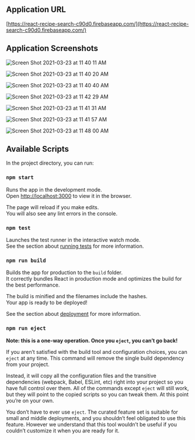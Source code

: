 ## Application URL

[https://react-recipe-search-c90d0.firebaseapp.com/](https://react-recipe-search-c90d0.firebaseapp.com/)

## Application Screenshots

![Screen Shot 2021-03-23 at 11 40 11 AM](https://user-images.githubusercontent.com/44241854/112174689-fc744680-8bcc-11eb-87e6-d40bd39e16b0.png)

![Screen Shot 2021-03-23 at 11 40 20 AM](https://user-images.githubusercontent.com/44241854/112174762-0e55e980-8bcd-11eb-8cd0-8c0e07fadc0a.png)

![Screen Shot 2021-03-23 at 11 40 40 AM](https://user-images.githubusercontent.com/44241854/112174814-1746bb00-8bcd-11eb-9794-f1e9649e1460.png)

![Screen Shot 2021-03-23 at 11 42 29 AM](https://user-images.githubusercontent.com/44241854/112175031-465d2c80-8bcd-11eb-9340-057010c3bae3.png)

![Screen Shot 2021-03-23 at 11 41 31 AM](https://user-images.githubusercontent.com/44241854/112174906-2af22180-8bcd-11eb-8398-dab3d028c8b5.png)

![Screen Shot 2021-03-23 at 11 41 57 AM](https://user-images.githubusercontent.com/44241854/112174955-347b8980-8bcd-11eb-9c90-b231f0aec8b2.png)

![Screen Shot 2021-03-23 at 11 48 00 AM](https://user-images.githubusercontent.com/44241854/112175479-a81d9680-8bcd-11eb-8df3-834c20d18388.png)

## Available Scripts

In the project directory, you can run:

### `npm start`

Runs the app in the development mode.\
Open [http://localhost:3000](http://localhost:3000) to view it in the browser.

The page will reload if you make edits.\
You will also see any lint errors in the console.

### `npm test`

Launches the test runner in the interactive watch mode.\
See the section about [running tests](https://facebook.github.io/create-react-app/docs/running-tests) for more information.

### `npm run build`

Builds the app for production to the `build` folder.\
It correctly bundles React in production mode and optimizes the build for the best performance.

The build is minified and the filenames include the hashes.\
Your app is ready to be deployed!

See the section about [deployment](https://facebook.github.io/create-react-app/docs/deployment) for more information.

### `npm run eject`

**Note: this is a one-way operation. Once you `eject`, you can’t go back!**

If you aren’t satisfied with the build tool and configuration choices, you can `eject` at any time. This command will remove the single build dependency from your project.

Instead, it will copy all the configuration files and the transitive dependencies (webpack, Babel, ESLint, etc) right into your project so you have full control over them. All of the commands except `eject` will still work, but they will point to the copied scripts so you can tweak them. At this point you’re on your own.

You don’t have to ever use `eject`. The curated feature set is suitable for small and middle deployments, and you shouldn’t feel obligated to use this feature. However we understand that this tool wouldn’t be useful if you couldn’t customize it when you are ready for it.

